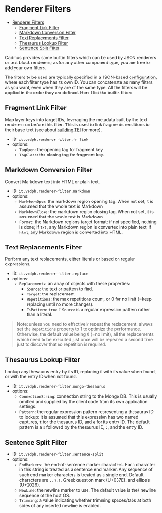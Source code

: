# Renderer Filters

- [Renderer Filters](#renderer-filters)
  - [Fragment Link Filter](#fragment-link-filter)
  - [Markdown Conversion Filter](#markdown-conversion-filter)
  - [Text Replacements Filter](#text-replacements-filter)
  - [Thesaurus Lookup Filter](#thesaurus-lookup-filter)
  - [Sentence Split Filter](#sentence-split-filter)

Cadmus provides some builtin filters which can be used by JSON renderers or text block renderers; as for any other component type, you are free to add your own filters.

The filters to be used are typically specified in a JSON-based [configuration](config.md), where each filter type has its own ID. You can concatenate as many filters as you want, even when they are of the same type. All the filters will be applied in the order they are defined. Here I list the builtin filters.

## Fragment Link Filter

Map layer keys into target IDs, leveraging the metadata built by the text renderer run before this filter. This is used to link fragments renditions to their base text (see about [building TEI](markup.md) for more).

- ID: `it.vedph.renderer-filter.fr-link`
- options:
  - `TagOpen`: the opening tag for fragment key.
  - `TagClose`: the closing tag for fragment key.

## Markdown Conversion Filter

Convert Markdown text into HTML or plain text.

- ID: `it.vedph.renderer-filter.markdown`
- options:
  - `MarkdownOpen`: the markdown region opening tag. When not set, it is assumed that the whole text is Markdown.
  - `MarkdownClose`: the markdown region closing tag. When not set, it is assumed that the whole text is Markdown.
  - `Format`: the Markdown regions target format: if not specified, nothing is done; if `txt`, any Markdown region is converted into plain text; if `html`, any Markdown region is converted into HTML.

## Text Replacements Filter

Perform any text replacements, either literals or based on regular expressions.

- ID: `it.vedph.renderer-filter.replace`
- options:
  - `Replacements`: an array of objects with these properties:
    - `Source`: the text or pattern to find.
    - `Target`: the replacement.
    - `Repetitions`: the max repetitions count, or 0 for no limit (=keep replacing until no more changes).
    - `IsPattern`: `true` if `Source` is a regular expression pattern rather than a literal.

>Note: unless you need to effectively repeat the replacement, always set the `Repetitions` property to 1 to optimize the performance. Otherwise, the default value being 0 (=no limit), all the replacements which need to be executed just once will be repeated a second time just to discover that no repetition is required.

## Thesaurus Lookup Filter

Lookup any thesaurus entry by its ID, replacing it with its value when found, or with the entry ID when not found.

- ID: `it.vedph.renderer-filter.mongo-thesaurus`
- options:
  - `ConnectionString`: connection string to the Mongo DB. This is usually omitted and supplied by the client code from its own application settings.
  - `Pattern`: the regular expression pattern representing a thesaurus ID to lookup: it is assumed that this expression has two named captures, `t` for the thesaurus ID, and `e` for its entry ID. The default pattern is a `$` followed by the thesaurus ID, `:`, and the entry ID.

## Sentence Split Filter

- ID: `it.vedph.renderer-filter.sentence-split`
- options:
  - `EndMarkers`: the end-of-sentence marker characters. Each character in this string is treated as a sentence end marker. Any sequence of such end marker characters is treated as a single end. Default characters are `.`, `?`, `!`, Greek question mark (U+037E), and ellipsis (U+2026).
  - `NewLine`: the newline marker to use. The default value is the/ newline sequence of the host OS.
  - `Trimming`: a value indicating whether trimming spaces/tabs at both sides of any inserted newline is enabled.
